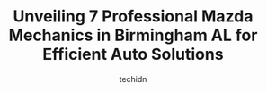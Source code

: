 ---
layout: ampstory
image: https://images.unsplash.com/photo-1617814065893-00757125efab?ixlib=rb-4.0.3&ixid=MnwxMjA3fDB8MHxwaG90by1wYWdlfHx8fGVufDB8fHx8&auto=format&fit=crop&w=640&h=853&q=80
author: techidn
featured: false
description: Discover the 7 best Mazda Mechanic in Birmingham AL, USA and ensure your vehicle receives the highest quality of care. These trusted professionals are known for their skill, knowledge, and d
title: Unveiling 7 Professional Mazda Mechanics in Birmingham AL for Efficient Auto Solutions
cover:
   title: Unveiling 7 Professional Mazda Mechanics in Birmingham AL for Efficient Auto Solutions
   subtitle: Rickpate
   background: https://images.unsplash.com/photo-1617814065893-00757125efab?ixlib=rb-4.0.3&ixid=MnwxMjA3fDB8MHxwaG90by1wYWdlfHx8fGVufDB8fHx8&auto=format&fit=crop&w=640&h=853&q=80

pages: 
 - layout: thirds
   top: <h1>#1 Franklin Automotive</h1>
   bottom: "<p>So, my experience with Franklin Automotive is that they have excellent customer service and do a good job for the most part, but when you get your breaks fixed there they</p>"
   background: https://www.knot35.com/toplist/wp-content/uploads/2023/06/best-mazda-mechanic-1-in-birmingham-al-1685834811.jpeg
   backgroundblur: true
 - layout: thirds
   top: <h1>#2 Mackins Garage</h1>
   bottom: "<p>4710 5th Ave S, Birmingham, AL 35222, United States</p>"
   background: https://www.knot35.com/toplist/wp-content/uploads/2023/06/best-mazda-mechanic-2-in-birmingham-al-1685834811.jpeg
   cta:
      link: https://www.knot35.com/toplist/unveiling-7-professional-mazda-mechanics-in-birmingham-al-for-efficient-auto-solutions/
      text: Unveiling 7 Professional Mazda Mechanics in Birmingham AL for Efficient Auto Solutions
 - layout: thirds
   top: <h1>#3 TAPCO Premier Auto Repair</h1>
   bottom: "<p>600 24th St S, Birmingham, AL 35233, United States</p>"
   background: https://www.knot35.com/toplist/wp-content/uploads/2023/06/best-mazda-mechanic-3-in-birmingham-al-1685834811.jpeg
   cta:
      link: https://www.knot35.com/toplist/unveiling-7-professional-mazda-mechanics-in-birmingham-al-for-efficient-auto-solutions/
      text: Unveiling 7 Professional Mazda Mechanics in Birmingham AL for Efficient Auto Solutions
 - layout: thirds
   top: <h1>#4 I.N. Touch Automotive & Performance</h1>
   bottom: "<p>1020 Huffman Rd suite a, Birmingham, AL 35215, United States</p>"
   background: https://images.unsplash.com/photo-1488554378835-f7acf46e6c98?ixlib=rb-4.0.3&ixid=MnwxMjA3fDB8MHxwaG90by1wYWdlfHx8fGVufDB8fHx8&auto=format&fit=crop&w=640&h=853&q=80
   cta:
      link: https://www.knot35.com/toplist/unveiling-7-professional-mazda-mechanics-in-birmingham-al-for-efficient-auto-solutions/
      text: Unveiling 7 Professional Mazda Mechanics in Birmingham AL for Efficient Auto Solutions
 - layout: thirds
   top: <h1>#5 York Automotive</h1>
   bottom: "<p>900 4th Ave N, Birmingham, AL 35203, United States</p>"
   background: https://images.unsplash.com/photo-1574169208507-84376144848b?ixlib=rb-4.0.3&ixid=MnwxMjA3fDB8MHxwaG90by1wYWdlfHx8fGVufDB8fHx8&auto=format&fit=crop&w=640&h=853&q=80
   cta:
      link: https://www.knot35.com/toplist/unveiling-7-professional-mazda-mechanics-in-birmingham-al-for-efficient-auto-solutions/
      text: Unveiling 7 Professional Mazda Mechanics in Birmingham AL for Efficient Auto Solutions
 - layout: thirds
   top: <h1>#6 Element Garage</h1>
   bottom: "<p>712 5th Ave N, Birmingham, AL 35203, United States</p>"
   background: https://images.unsplash.com/photo-1522441815192-d9f04eb0615c?ixlib=rb-4.0.3&ixid=MnwxMjA3fDB8MHxwaG90by1wYWdlfHx8fGVufDB8fHx8&auto=format&fit=crop&w=640&h=853&q=80
   cta:
      link: https://www.knot35.com/toplist/unveiling-7-professional-mazda-mechanics-in-birmingham-al-for-efficient-auto-solutions/
      text: Unveiling 7 Professional Mazda Mechanics in Birmingham AL for Efficient Auto Solutions
 - layout: thirds
   top: <h1>#7 Superior Automotive</h1>
   bottom: "<p>2501 4th Ave S, Birmingham, AL 35233, United States</p>"
   background: https://images.unsplash.com/photo-1602536052359-ef94c21c5948?ixlib=rb-4.0.3&ixid=MnwxMjA3fDB8MHxwaG90by1wYWdlfHx8fGVufDB8fHx8&auto=format&fit=crop&w=640&h=853&q=80
   cta:
      link: https://www.knot35.com/toplist/unveiling-7-professional-mazda-mechanics-in-birmingham-al-for-efficient-auto-solutions/
      text: Unveiling 7 Professional Mazda Mechanics in Birmingham AL for Efficient Auto Solutions
 - layout: thirds
   middle: Continue reading...
   background: https://images.unsplash.com/photo-1567360425618-1594206637d2?ixlib=rb-4.0.3&ixid=MnwxMjA3fDB8MHxwaG90by1wYWdlfHx8fGVufDB8fHx8&auto=format&fit=crop&w=640&h=853&q=80
   cta:
      link: https://www.knot35.com/toplist/unveiling-7-professional-mazda-mechanics-in-birmingham-al-for-efficient-auto-solutions/
      text: Unveiling 7 Professional Mazda Mechanics in Birmingham AL for Efficient Auto Solutions
      
---